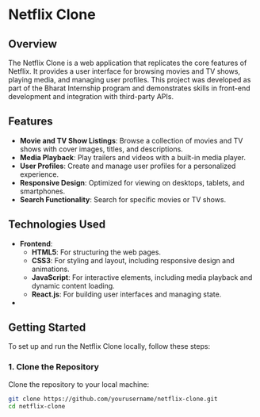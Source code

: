 # Netflix Clone

## Overview

The Netflix Clone is a web application that replicates the core features of Netflix. It provides a user interface for browsing movies and TV shows, playing media, and managing user profiles. This project was developed as part of the Bharat Internship program and demonstrates skills in front-end development and integration with third-party APIs.

## Features

- **Movie and TV Show Listings**: Browse a collection of movies and TV shows with cover images, titles, and descriptions.
- **Media Playback**: Play trailers and videos with a built-in media player.
- **User Profiles**: Create and manage user profiles for a personalized experience.
- **Responsive Design**: Optimized for viewing on desktops, tablets, and smartphones.
- **Search Functionality**: Search for specific movies or TV shows.

## Technologies Used

- **Frontend**:
  - **HTML5**: For structuring the web pages.
  - **CSS3**: For styling and layout, including responsive design and animations.
  - **JavaScript**: For interactive elements, including media playback and dynamic content loading.
  - **React.js**: For building user interfaces and managing state.
-


## Getting Started

To set up and run the Netflix Clone locally, follow these steps:

### 1. Clone the Repository

Clone the repository to your local machine:

```bash
git clone https://github.com/yourusername/netflix-clone.git
cd netflix-clone
